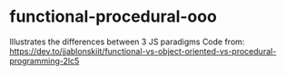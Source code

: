 # functional-procedural-ooo
Illustrates the differences between 3 JS paradigms
Code from: https://dev.to/jjablonskiit/functional-vs-object-oriented-vs-procedural-programming-2lc5
